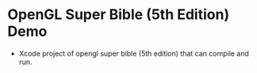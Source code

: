 # OpenGL Super Bible (5th Edition) Demo
- Xcode project of opengl super bible (5th edition) that can compile and run. 
